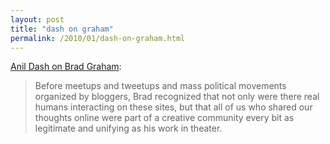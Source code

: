 ```yaml
---
layout: post
title: "dash on graham"
permalink: /2010/01/dash-on-graham.html
---
```


<p><a href="http://dashes.com/anil/2010/01/remembering-brad-l-graham.html">Anil Dash on Brad Graham</a>:</p>

<blockquote>
  <p>Before meetups and tweetups and mass political movements organized by bloggers, Brad recognized that not only were there real humans interacting on these sites, but that all of us who shared our thoughts online were part of a creative community every bit as legitimate and unifying as his work in theater.</p>
</blockquote>




